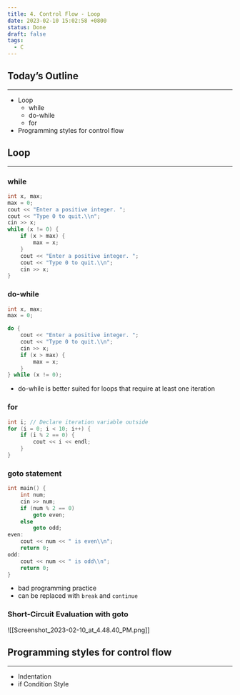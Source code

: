 ```yaml
---
title: 4. Control Flow - Loop
date: 2023-02-10 15:02:58 +0800
status: Done
draft: false
tags:
  - C
---
```

## Today’s Outline
---
- Loop
    - while
    - do-while
    - for
- Programming styles for control flow

## Loop
---
### while
```cpp
int x, max;
max = 0;
cout << "Enter a positive integer. ";
cout << "Type 0 to quit.\\n";
cin >> x;
while (x != 0) {
    if (x > max) {
        max = x;
    }
    cout << "Enter a positive integer. ";
    cout << "Type 0 to quit.\\n";
    cin >> x;
}
```

### do-while
```cpp
int x, max;
max = 0;

do {
    cout << "Enter a positive integer. ";
    cout << "Type 0 to quit.\\n";
    cin >> x;
    if (x > max) {
        max = x;
    }
} while (x != 0);
```
- do-while is better suited for loops that require at least one iteration

### for
```cpp
int i; // Declare iteration variable outside
for (i = 0; i < 10; i++) {
    if (i % 2 == 0) {
        cout << i << endl;
    }
}
```

### goto statement
```cpp
int main() {
    int num;
    cin >> num;
    if (num % 2 == 0)
        goto even;
    else
        goto odd;
even:
    cout << num << " is even\\n";
    return 0;
odd:
    cout << num << " is odd\\n";
    return 0;
}
```
- bad programming practice
- can be replaced with `break` and `continue`

### Short-Circuit Evaluation with goto
![[Screenshot_2023-02-10_at_4.48.40_PM.png]]

## Programming styles for control flow
---
- Indentation
- if Condition Style

